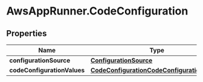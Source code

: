 # AwsAppRunner.CodeConfiguration

## Properties

Name | Type | Description | Notes
------------ | ------------- | ------------- | -------------
**configurationSource** | [**ConfigurationSource**](ConfigurationSource.md) |  | 
**codeConfigurationValues** | [**CodeConfigurationCodeConfigurationValues**](CodeConfigurationCodeConfigurationValues.md) |  | [optional] 


